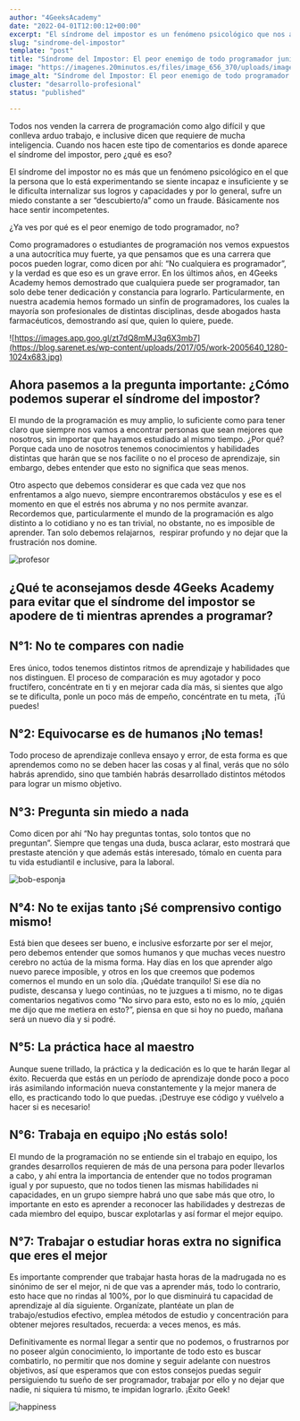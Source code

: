 ```yaml
---
author: "4GeeksAcademy"
date: "2022-04-01T12:00:12+00:00"
excerpt: "El síndrome del impostor es un fenómeno psicológico que nos afecta a todos, en especial a los programadores, aprende con nosotros como reconocerlo y afrontarlo."
slug: "sindrome-del-impostor"
template: "post"
title: "Síndrome del Impostor: El peor enemigo de todo programador junior"
image: "https://imagenes.20minutos.es/files/image_656_370/uploads/imagenes/2021/09/29/asi-es-vivir-con-el-sindrome-del-impostor.jpeg"
image_alt: "Síndrome del Impostor: El peor enemigo de todo programador junior"
cluster: "desarrollo-profesional"
status: "published"

---
```


Todos nos venden la carrera de programación como algo difícil y que conlleva arduo trabajo, e inclusive dicen que requiere de mucha inteligencia. Cuando nos hacen este tipo de comentarios es donde aparece el síndrome del impostor, pero ¿qué es eso?

El síndrome del impostor no es más que un fenómeno psicológico en el que la persona que lo está experimentando se siente incapaz e insuficiente y se le dificulta internalizar sus logros y capacidades y por lo general, sufre un miedo constante a ser “descubierto/a” como un fraude. Básicamente nos hace sentir incompetentes.

¿Ya ves por qué es el peor enemigo de todo programador, no?

Como programadores o estudiantes de programación nos vemos expuestos a una autocrítica muy fuerte, ya que pensamos que es una carrera que pocos pueden lograr, como dicen por ahí: “No cualquiera es programador”, y la verdad es que eso es un grave error. En los últimos años, en 4Geeks Academy hemos demostrado que cualquiera puede ser programador, tan solo debe tener dedicación y constancia para lograrlo. Particularmente, en nuestra academia hemos formado un sinfín de programadores, los cuales la mayoría son profesionales de distintas disciplinas, desde abogados hasta farmacéuticos, demostrando así que, quien lo quiere, puede.

![https://images.app.goo.gl/zt7dQ8mMJ3q6X3mb7](https://blog.sarenet.es/wp-content/uploads/2017/05/work-2005640_1280-1024x683.jpg)

## Ahora pasemos a la pregunta importante: ¿Cómo podemos superar el síndrome del impostor?

El mundo de la programación es muy amplio, lo suficiente como para tener claro que siempre nos vamos a encontrar personas que sean mejores que nosotros, sin importar que hayamos estudiado al mismo tiempo. ¿Por qué? Porque cada uno de nosotros tenemos conocimientos y habilidades distintas que harán que se nos facilite o no el proceso de aprendizaje, sin embargo, debes entender que esto no significa que seas menos.

Otro aspecto que debemos considerar es que cada vez que nos enfrentamos a algo nuevo, siempre encontraremos obstáculos y ese es el momento en que el estrés nos abruma y no nos permite avanzar. Recordemos que, particularmente el mundo de la programación es algo distinto a lo cotidiano y no es tan trivial, no obstante, no es imposible de aprender. Tan solo debemos relajarnos,  respirar profundo y no dejar que la frustración nos domine.

![profesor](https://c.tenor.com/pJr-HBY8D4oAAAAC/paciencia-el-profesor.gif)

## ¿Qué te aconsejamos desde 4Geeks Academy para evitar que el síndrome del impostor se apodere de ti mientras aprendes a programar?

## N°1: No te compares con nadie

Eres único, todos tenemos distintos ritmos de aprendizaje y habilidades que nos distinguen. El proceso de comparación es muy agotador y poco fructífero, concéntrate en ti y en mejorar cada día más, si sientes que algo se te dificulta, ponle un poco más de empeño, concéntrate en tu meta,  ¡Tú puedes!

## N°2: Equivocarse es de humanos ¡No temas!

Todo proceso de aprendizaje conlleva ensayo y error, de esta forma es que aprendemos como no se deben hacer las cosas y al final, verás que no sólo habrás aprendido, sino que también habrás desarrollado distintos métodos para lograr un mismo objetivo.

## N°3: Pregunta sin miedo a nada

Como dicen por ahí “No hay preguntas tontas, solo tontos que no preguntan”. Siempre que tengas una duda, busca aclarar, esto mostrará que prestaste atención y que además estás interesado, tómalo en cuenta para tu vida estudiantil e inclusive, para la laboral.

![bob-esponja](https://media.giphy.com/media/lvzdeWk12qjmM/giphy.gif)

## N°4: No te exijas tanto ¡Sé comprensivo contigo mismo!

Está bien que desees ser bueno, e inclusive esforzarte por ser el mejor, pero debemos entender que somos humanos y que muchas veces nuestro cerebro no actúa de la misma forma. Hay días en los que aprender algo nuevo parece imposible, y otros en los que creemos que podemos comernos el mundo en un solo día. ¡Quédate tranquilo! Si ese día no pudiste, descansa y luego continúas, no te juzgues a ti mismo, no te digas comentarios negativos como “No sirvo para esto, esto no es lo mío, ¿quién me dijo que me metiera en esto?”, piensa en que si hoy no puedo, mañana será un nuevo día y si podré.

## N°5: La práctica hace al maestro

Aunque suene trillado, la práctica y la dedicación es lo que te harán llegar al éxito. Recuerda que estás en un período de aprendizaje donde poco a poco irás asimilando información nueva constantemente y la mejor manera de ello, es practicando todo lo que puedas. ¡Destruye ese código y vuélvelo a hacer si es necesario!

## N°6: Trabaja en equipo ¡No estás solo!

El mundo de la programación no se entiende sin el trabajo en equipo, los grandes desarrollos requieren de más de una persona para poder llevarlos a cabo, y ahí entra la importancia de entender que no todos programan igual y por supuesto, que no todos tienen las mismas habilidades ni capacidades, en un grupo siempre habrá uno que sabe más que otro, lo importante en esto es aprender a reconocer las habilidades y destrezas de cada miembro del equipo, buscar explotarlas y así formar el mejor equipo.

## N°7: Trabajar o estudiar horas extra no significa que eres el mejor

Es importante comprender que trabajar hasta horas de la madrugada no es sinónimo de ser el mejor, ni de que vas a aprender más, todo lo contrario, esto hace que no rindas al 100%, por lo que disminuirá tu capacidad de aprendizaje al día siguiente. Organízate, plantéate un plan de trabajo/estudios efectivo, emplea métodos de estudio y concentración para obtener mejores resultados, recuerda: a veces menos, es más.

Definitivamente es normal llegar a sentir que no podemos, o frustrarnos por no poseer algún conocimiento, lo importante de todo esto es buscar combatirlo, no permitir que nos domine y seguir adelante con nuestros objetivos, así que esperamos que con estos consejos puedas seguir persiguiendo tu sueño de ser programador, trabajar por ello y no dejar que nadie, ni siquiera tú mismo, te impidan lograrlo. ¡Éxito Geek!

![happiness](https://c.tenor.com/WD3VkstgGmgAAAAC/celebrar-exito.gif)
